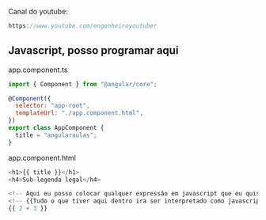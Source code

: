 Canal do youtube:

```js
https://www.youtube.com/engenheiroyoutuber
```

## Javascript, posso programar aqui

app.component.ts

```js
import { Component } from "@angular/core";

@Component({
  selector: "app-root",
  templateUrl: "./app.component.html",
})
export class AppComponent {
  title = "angularaulas";
}
```

app.component.html

```js
<h1>{{ title }}</h1>
<h4>Sub-legenda legal</h4>

<!-- Aqui eu posso colocar qualquer expressão em javascript que eu quiser -->
<!-- {{Tudo o que tiver aqui dentro ira ser interpretado como javascript}} -->
{{ 2 + 3 }}
```
